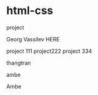 # html-css
project

Georg Vassilev HERE

project 111
project222
project 334

thangtran

ambe

Ambe

